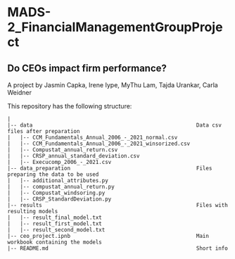 # MADS-2_FinancialManagementGroupProject
## Do CEOs impact firm performance?

A project by Jasmin Capka, Irene Iype, MyThu Lam, Tajda Urankar, Carla Weidner

This repository has the following structure:
```
|
|-- data                                                    Data csv files after preparation
|   |-- CCM_Fundamentals_Annual_2006_-_2021_normal.csv
|   |-- CCM_Fundamentals_Annual_2006_-_2021_winsorized.csv
|   |-- Compustat_annual_return.csv
|   |-- CRSP_annual_standard_deviation.csv
|   |-- Execucomp_2006_-_2021.csv
|-- data_preparation                                        Files preparing the data to be used
|   |-- additional_attributes.py
|   |-- compustat_annual_return.py
|   |-- Compustat_windsoring.py
|   |-- CRSP_StandardDeviation.py
|-- results                                                 Files with resulting models
|   |-- result_final_model.txt
|   |-- result_first_model.txt
|   |-- result_second_model.txt
|-- ceo_project.ipnb                                        Main workbook containing the models
|-- README.md                                               Short info 
```
